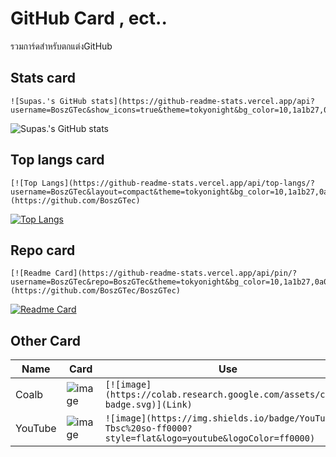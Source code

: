 # GitHub Card , ect..
รวมการ์ดสำหรับตกแต่งGitHub


## Stats card
```
![Supas.'s GitHub stats](https://github-readme-stats.vercel.app/api?username=BoszGTec&show_icons=true&theme=tokyonight&bg_color=10,1a1b27,0a0d31&border_color=424a54) 

```
![Supas.'s GitHub stats](https://github-readme-stats.vercel.app/api?username=BoszGTec&show_icons=true&theme=tokyonight&bg_color=10,1a1b27,0a0d31&border_color=424a54) 



## Top langs card
```
[![Top Langs](https://github-readme-stats.vercel.app/api/top-langs/?username=BoszGTec&layout=compact&theme=tokyonight&bg_color=10,1a1b27,0a0d31&border_color=424a54)](https://github.com/BoszGTec)

```
[![Top Langs](https://github-readme-stats.vercel.app/api/top-langs/?username=BoszGTec&layout=compact&theme=tokyonight&bg_color=10,1a1b27,0a0d31&border_color=424a54)](https://github.com/BoszGTec)


## Repo card
```
[![Readme Card](https://github-readme-stats.vercel.app/api/pin/?username=BoszGTec&repo=BoszGTec&theme=tokyonight&bg_color=10,1a1b27,0a0d31&border_color=424a54&show_owner=True)](https://github.com/BoszGTec/BoszGTec)

```
[![Readme Card](https://github-readme-stats.vercel.app/api/pin/?username=BoszGTec&repo=BoszGTec&theme=tokyonight&bg_color=10,1a1b27,0a0d31&border_color=424a54&show_owner=True)](https://github.com/BoszGTec/BoszGTec)

## Other Card
|Name    | Card                                                                | Use      |
| ----   | ----                                                                | ----     |
| Coalb  |![image](https://colab.research.google.com/assets/colab-badge.svg)   | ```[![image](https://colab.research.google.com/assets/colab-badge.svg)](Link)  ``` |
| YouTube|![image](https://img.shields.io/badge/YouTube-Tbsc%20so-ff0000?style=flat&logo=youtube&logoColor=ff0000)|``` ![image](https://img.shields.io/badge/YouTube-Tbsc%20so-ff0000?style=flat&logo=youtube&logoColor=ff0000) ```|




